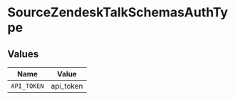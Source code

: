 # SourceZendeskTalkSchemasAuthType


## Values

| Name        | Value       |
| ----------- | ----------- |
| `API_TOKEN` | api_token   |